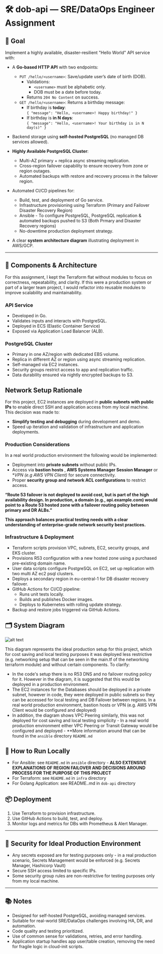 # 🛠 dob-api — SRE/DataOps Engineer Assignment

## 🎯 Goal

Implement a highly available, disaster-resilient "Hello World" API service with:

- A **Go-based HTTP API** with two endpoints:
  - `PUT /hello/<username>`: Save/update user’s date of birth (DOB).
    - Validations:
      - `<username>` must be alphabetic only.
      - DOB must be a date before today.
    - Returns `204 No Content` on success.
  - `GET /hello/<username>`: Returns a birthday message:
    - If birthday is **today**:  
      `{ "message": "Hello, <username>! Happy birthday!" }`
    - If birthday is **in N days**:  
      `{ "message": "Hello, <username>! Your birthday is in N day(s)" }`

- Backend storage using **self-hosted PostgreSQL** (no managed DB services allowed).

- **Highly Available PostgreSQL Cluster**:
  - Multi-AZ primary + replica async streaming replication.
  - Cross-region failover capability to ensure recovery from zone or region outages.
  - Automated backups with restore and recovery process in the failover region.

- Automated CI/CD pipelines for:
  - Build, test, and deployment of Go service.
  - Infrastructure provisioning using Terraform (Primary and Failover Disaster Recovery Region)
  - Ansible - To configure PostgreSQL, PostgreSQL replication & automated backups pushed to S3 (Both Prmary and Disaster Recovery regions)
  - No-downtime production deployment strategy.

- A clear **system architecture diagram** illustrating deployment in AWS/GCP.

---

## 🧱 Components & Architecture

For this assignment, I kept the Terraform flat without modules to focus on correctness, repeatability, and clarity. If this were a production system or part of a larger team project, I would refactor into reusable modules to improve scalability and maintainability.

### API Service

- Developed in Go.
- Validates inputs and interacts with PostgreSQL.
- Deployed in ECS (Elastic Container Service)
- Exposed via Application Load Balancer (ALB).

### PostgreSQL Cluster

- Primary in one AZ/region with dedicated EBS volume.
- Replica in different AZ or region using async streaming replication.
- Self-managed via EC2 instances.
- Security groups restrict access to app and replication traffic.
- Data durability ensured via nightly encrypted backups to S3.

## Network Setup Rationale

For this project, EC2 instances are deployed in **public subnets with public IPs** to enable direct SSH and application access from my local machine. This decision was made to:

- **Simplify testing and debugging** during development and demo.
- Speed up iteration and validation of infrastructure and application deployments.



### Production Considerations

In a real world production environment the following would be implemented:

- Deployment into **private subnets** without public IPs.
- Access via **bastion hosts** , **AWS Systems Manager Session Manager**  or **VPN (e.g AWS VPN Client)* for secure connectivity.
- Proper **security group and network ACL configurations** to restrict access.

**“Route 53 failover is not deployed to avoid cost, but is part of the high availability design. In production, a domain (e.g., api.example.com) would point to a Route 53 hosted zone with a failover routing policy between primary and DR ALBs.”**

**This approach balances practical testing needs with a clear understanding of enterprise-grade network security best practices.**

### Infrastructure & Deployment

- Terraform scripts provision VPC, subnets, EC2, security groups, and EKS cluster.
- Provisions R53 configuration with a new hosted zone using a purchased pre-existing domain name.
- User data scripts configure PostgreSQL on EC2, set up replication with two multi AZ ec2 psql clusters.
- Deploys a secondary region in eu-central-1 for DB disaster recovery failover.
- GitHub Actions for CI/CD pipeline:
  - Runs unit tests locally.
  - Builds and publishes Docker images.
  - Deploys to Kubernetes with rolling update strategy.
- Backup and restore jobs triggered via GitHub Actions.


## 🗂️ System Diagram

![alt text](architectural-diagram.drawio.png)

This diagram represents the ideal production setup for this project, which for cost saving and local testing purposes it was deployed less restrictive (e.g. networking setup that can be seen in the main.tf of the networking terraform module) and without certain components.
To clarify:
- In the code's setup there is no R53 DNS and no failover routing policy for it. However in the diagram, it is suggested that this would be deployed in a production environment.
- The EC2 instances for the Databases should be deployed in a private subnet, however in code, they were deployed in public subnets so they can be accessed for local testing and DB Failover between regions. In a real world production environment, bastion hosts or VPN (e.g. AWS VPN Client would be configured and deployed)
- In addition, the diagram shows VPC Peering similarly, this was not deployed for cost saving and local testing simplicity - In a real world production environment either VPC Peering or Transit Gateway would be configured and deployed - **More information around that can be found in the `ansible` directory `README.md`

## 🚀 How to Run Locally

- For Ansible: see `README.md` in `ansible` directory - **ALSO EXTENSIVE EXPLANATIONS OF REGION FAILOVER AND DECISIONS AROUND PROCESS FOR THE PURPOSE OF THIS PROJECT**
- For Terraform: see `README.md` in `infra` directory
- For Golang Application: see README..md in `dob-api` directory


## 📦 Deployment

1. Use Terraform to provision infrastructure.
2. Use GitHub Actions to build, test, and deploy.
3. Monitor logs and metrics for DBs with Prometheus & Alert Manager.

---

## 🔐 Security for Ideal Production Environment

- Any secrets exposed are for testing purposes only - in a real production scenario, Secrets Management would be enforced (e.g. Secrets Manager, Hashicorp Vault)
- Secure SSH access limited to specific IPs.
- Some security group rules are non-restrictive for testing purposes only from my local machine.

---

## 📚 Notes
- Designed for self-hosted PostgreSQL, avoiding managed services.
- Suitable for real-world SRE/DataOps challenges involving HA, DR, and automation.
- Code quality and testing prioritized.
- Use of common sense for validations, retries, and error handling.
- Application startup handles app user/table creation, removing the need for fragile logic in cloud-init scripts.